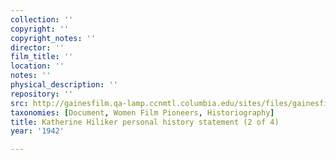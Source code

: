 ```yaml
---
collection: ''
copyright: ''
copyright_notes: ''
director: ''
film_title: ''
location: ''
notes: ''
physical_description: ''
repository: ''
src: http://gainesfilm.qa-lamp.ccnmtl.columbia.edu/sites/files/gainesfilm/images/J_hilliker_personal_his_8262B-2.jpg
taxonomies: [Document, Women Film Pioneers, Historiography]
title: Katherine Hiliker personal history statement (2 of 4)
year: '1942'

---
```

